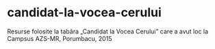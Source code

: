 # candidat-la-vocea-cerului
Resurse folosite la tabăra „Candidat la Vocea Cerului” care a avut loc la Campsus AZS-MR, Porumbacu, 2015
